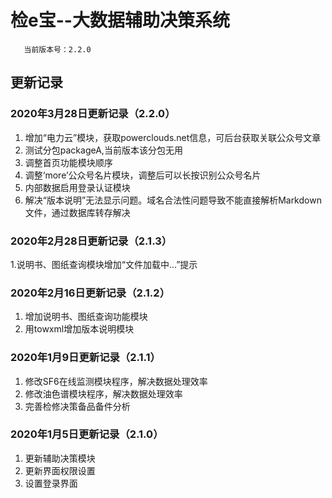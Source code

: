 # 检e宝--大数据辅助决策系统
       当前版本号：2.2.0
## 更新记录
### 2020年3月28日更新记录（2.2.0）
 1. 增加“电力云”模块，获取powerclouds.net信息，可后台获取关联公众号文章
 2. 测试分包packageA,当前版本该分包无用
 3. 调整首页功能模块顺序
 4. 调整‘more’公众号名片模块，调整后可以长按识别公众号名片
 5. 内部数据启用登录认证模块
 6. 解决“版本说明”无法显示问题。域名合法性问题导致不能直接解析Markdown文件，通过数据库转存解决
### 2020年2月28日更新记录（2.1.3）
 1.说明书、图纸查询模块增加“文件加载中...”提示
### 2020年2月16日更新记录（2.1.2）
 1. 增加说明书、图纸查询功能模块
 2. 用towxml增加版本说明模块
### 2020年1月9日更新记录（2.1.1）
 1. 修改SF6在线监测模块程序，解决数据处理效率
 2. 修改油色谱模块程序，解决数据处理效率
 3. 完善检修决策备品备件分析
### 2020年1月5日更新记录（2.1.0）
 1. 更新辅助决策模块
 2. 更新界面权限设置
 3. 设置登录界面
